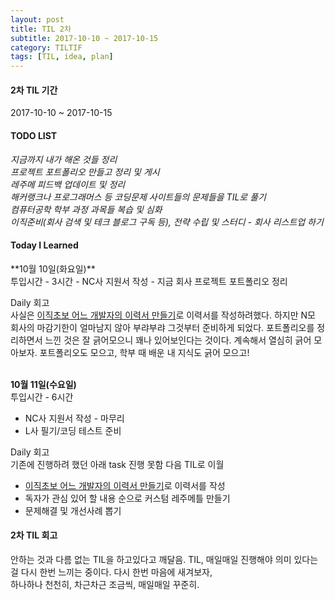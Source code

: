 ```yaml
---
layout: post
title: TIL 2차
subtitle: 2017-10-10 ~ 2017-10-15
category: TILTIF
tags: [TIL, idea, plan]
---
```

<h4>2차 TIL 기간</h4>
2017-10-10 ~ 2017-10-15

<h4>TODO LIST</h4>
<i class="fa fa-square-o" aria-hidden="true"> 지금까지 내가 해온 것들 정리</i><br/>
<i class="fa fa-square-o" aria-hidden="true"> 프로젝트 포트폴리오 만들고 정리 및 게시</i><br/>
<i class="fa fa-square-o" aria-hidden="true"> 레주메 피드백 업데이트 및 정리</i><br/>
<i class="fa fa-square-o" aria-hidden="true"> 해커랭크나 프로그래머스 등 코딩문제 사이트들의 문제들을 TIL로 풀기</i><br/>
<i class="fa fa-square-o" aria-hidden="true"> 컴퓨터공학 학부 과정 과목들 복습 및 심화</i><br/>
<i class="fa fa-square-o" aria-hidden="true"> 이직준비(회사 검색 및 테크 블로그 구독 등), 전략 수립 및 스터디 - 회사 리스트업 하기</i><br/>

<h4>Today I Learned</h4>
**10월 10일(화요일)**<br/>
투입시간 - 3시간
- NC사 지원서 작성
- 지금 회사 프로젝트 포트폴리오 정리

Daily 회고<br/>
사실은 [이직초보 어느 개발자의 이력서 만들기](http://woowabros.github.io/experience/2017/07/17/resume.html)로 이력서를 작성하려했다.
하지만 N모 회사의 마감기한이 얼마남지 않아 부랴부랴 그것부터 준비하게 되었다. 포트폴리오를 정리하면서 느낀 것은 잘 긁어모으니 꽤나 있어보인다는 것이다.
계속해서 열심히 긁어 모아보자. 포트폴리오도 모으고, 학부 때 배운 내 지식도 긁어 모으고!

<br/>**10월 11일(수요일)**<br/>
투입시간 - 6시간
- NC사 지원서 작성 - 마무리
- L사 필기/코딩 테스트 준비 

Daily 회고<br/>
기존에 진행하려 했던 아래 task 진행 못함 다음 TIL로 이월
- [이직초보 어느 개발자의 이력서 만들기](http://woowabros.github.io/experience/2017/07/17/resume.html)로 이력서를 작성
- 독자가 관심 있어 할 내용 순으로 커스텀 레주메틀 만들기
- 문제해결 및 개선사례 뽑기

<h4>2차 TIL 회고</h4>
안하는 것과 다름 없는 TIL을 하고있다고 깨달음. TIL, 매일매일 진행해야 의미 있다는걸 다시 한번 느끼는 중이다. 
다시 한번 마음에 새겨보자, <br/>하나하나 천천히, 차근차근 조금씩, 매일매일 꾸준히.<br/>